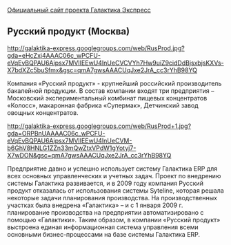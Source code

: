 [Официальный сайт проекта Галактика Экспресс](http://galaktika-express.ru/)

## Русский продукт (Москва) ##

http://galaktika-express.googlegroups.com/web/RusProd.jpg?gda=eHcZxj4AAAC06c_wPCFU-eVqEvBQPAU6Aipsx7MVIIEEwU4InUeCVCVYh7Hw9uiZ9cidDdBjsxbjsKXVs-X7bdXZc5buSfmx&gsc=qmA7gwsAAACUqJxe2JrA_cc3rYhB98YQ

Компания «Русский продукт» - крупнейший российский производитель
бакалейной продукции. В состав компании входят три предприятия –
Московский экспериментальный комбинат пищевых концентратов «Колосс»,
макаронная фабрика «Супермак», Детчинский завод овощных концентратов.


http://galaktika-express.googlegroups.com/web/RusProd+1.jpg?gda=ORPBnUAAAAC06c_wPCFU-eVqEvBQPAU6Aipsx7MVIIEEwU4InUeCVM-b6GhV8HNLG1ZZn33mQwZtxVPdW1gYotyj7-X7wDON&gsc=qmA7gwsAAACUqJxe2JrA_cc3rYhB98YQ


Предприятие давно и успешно использует систему Галактика ERP для всех
основных управленческих и учетных задач. Проект по внедрению системы
Галактика развивается, и в 2009 году компания Русский продукт отказалась
от использования системы Syteline, которая решала некоторые задачи
планирования производства. На производственных участках была внедрена
«Галактика» – и с 1 января 2009 г. планирование производства на
предприятии автоматизировано с помощью «Галактики». Таким образом, в
компании «Русский продукт» выстроена единая информационная система
управления всеми основными бизнес-процессами на базе системы Галактика
ERP.